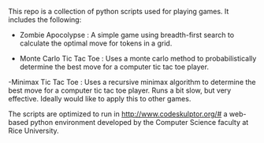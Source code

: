 This repo is a collection of python scripts used for playing games. It includes the following:

- Zombie Apocolypse : A simple game using breadth-first search to calculate the optimal move for tokens in a grid.

- Monte Carlo Tic Tac Toe : Uses a monte carlo method to probabilistically determine the best move for a computer tic tac toe player.

-Minimax Tic Tac Toe : Uses a recursive minimax algorithm to determine the best move for a computer tic tac toe player. Runs a bit slow, but very effective. Ideally would like to apply this to other games.  



The scripts are optimized to run in http://www.codeskulptor.org/# a web-based python environment developed by the Computer Science faculty at Rice University. 
